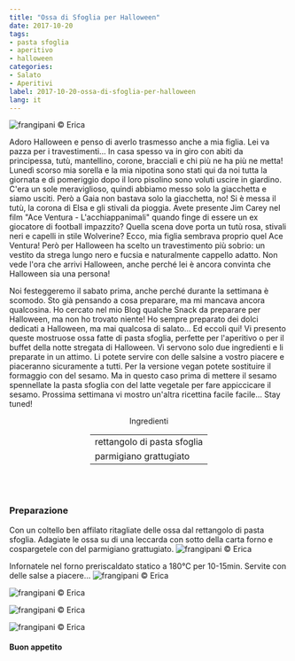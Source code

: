 ```yaml
---
title: "Ossa di Sfoglia per Halloween"
date: 2017-10-20
tags:
- pasta sfoglia
- aperitivo
- halloween
categories:
- Salato
- Aperitivi
label: 2017-10-20-ossa-di-sfoglia-per-halloween
lang: it
---
```

![](header.jpg "frangipani © Erica")

Adoro Halloween e penso di averlo trasmesso anche a mia figlia. Lei va pazza per i travestimenti... In casa spesso va in giro con abiti da principessa, tutù, mantellino, corone, bracciali e chi più ne ha più ne metta! Lunedì scorso mia sorella e la mia nipotina sono stati qui da noi tutta la giornata e di pomeriggio dopo il loro pisolino sono voluti uscire in giardino. C'era un sole meraviglioso, quindi abbiamo messo solo la giacchetta e siamo usciti. Però a Gaia non bastava solo la giacchetta, no! Si è messa il tutù, la corona di Elsa e gli stivali da pioggia. Avete presente Jim Carey nel film "Ace Ventura - L'acchiappanimali" quando finge di essere un ex giocatore di football impazzito? Quella scena dove porta un tutù rosa, stivali neri e capelli in stile Wolverine? Ecco, mia figlia sembrava proprio quel Ace Ventura! Però per Halloween ha scelto un travestimento più sobrio: un vestito da strega lungo nero e fucsia e naturalmente cappello adatto. Non vede l'ora che arrivi Halloween, anche perché lei è ancora convinta che Halloween sia una persona!

Noi festeggeremo il sabato prima, anche perché durante la settimana è scomodo. Sto già pensando a cosa preparare, ma mi mancava ancora qualcosina. Ho cercato nel mio Blog qualche Snack da preparare per Halloween, ma non ho trovato niente! Ho sempre preparato dei dolci dedicati a Halloween, ma mai qualcosa di salato... Ed eccoli qui! Vi presento queste mostruose ossa fatte di pasta sfoglia, perfette per l'aperitivo o per il buffet della notte stregata di Halloween. Vi servono solo due ingredienti e li preparate in un attimo. Li potete servire con delle salsine a vostro piacere e piaceranno sicuramente a tutti. Per la versione vegan potete sostituire il formaggio con del sesamo. Ma in questo caso prima di mettere il sesamo spennellate la pasta sfoglia con del latte vegetale per fare appiccicare il sesamo. Prossima settimana vi mostro un'altra ricettina facile facile... Stay tuned!

<div id="wrapper" style="text-align: center">
  <div id="yourdiv" style="display: inline-block;">
    <div class="ingredients">
      <div class="ingredients-title">Ingredienti</div>
      <table>
        <tbody>
          <tr>
            <td>rettangolo di pasta sfoglia</td>
          </tr>
          <tr>
            <td>parmigiano grattugiato</td>
          </tr>
        </tbody>
      </table>
      <br></br>
    </div>
  </div>
</div>


<h3>
  <font color="grey">
    <i class="fa fa-cogs"></i>
  </font> Preparazione
</h3>

Con un coltello ben affilato ritagliate delle ossa dal rettangolo di pasta sfoglia. Adagiate le ossa su di una leccarda con sotto della carta forno e cospargetele con del parmigiano grattugiato.
![](teglia.jpg "frangipani © Erica")

Infornatele nel forno preriscaldato statico a 180°C per 10-15min. Servite con delle salse a piacere...
![](risultato1.jpg "frangipani © Erica")

![](risultato2.jpg "frangipani © Erica")

![](risultato3.jpg "frangipani © Erica")

![](risultato4.jpg "frangipani © Erica")

<h4>Buon appetito
  <font color="red">
    <i class="fa fa-smile-o"></i>
  </font>
</h4>
